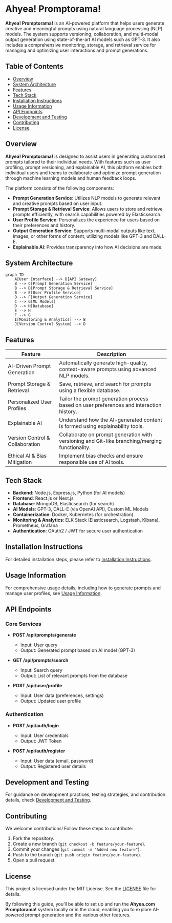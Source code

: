 # Ahyea! Promptorama!

**Ahyea! Promptorama!** is an AI-powered platform that helps users generate creative and meaningful prompts using natural language processing (NLP) models. The system supports versioning, collaboration, and multi-modal output generation using state-of-the-art AI models such as GPT-3. It also includes a comprehensive monitoring, storage, and retrieval service for managing and optimizing user interactions and prompt generations.

## Table of Contents

- [Overview](#overview)
- [System Architecture](#system-architecture)
- [Features](#features)
- [Tech Stack](#tech-stack)
- [Installation Instructions](Installation-Instructions.md)
- [Usage Information](Usage-Info.md)
- [API Endpoints](#api-endpoints)
- [Development and Testing](Development--and-Testing.md)
- [Contributing](#contributing)
- [License](#license)

## Overview

**Ahyea! Promptorama!** is designed to assist users in generating customized prompts tailored to their individual needs. With features such as user profiling, prompt versioning, and explainable AI, this platform enables both individual users and teams to collaborate and optimize prompt generation through machine learning models and human feedback loops.

The platform consists of the following components:
- **Prompt Generation Service**: Utilizes NLP models to generate relevant and creative prompts based on user input.
- **Prompt Storage & Retrieval Service**: Allows users to store and retrieve prompts efficiently, with search capabilities powered by Elasticsearch.
- **User Profile Service**: Personalizes the experience for users based on their preferences and history.
- **Output Generation Service**: Supports multi-modal outputs like text, images, or other forms of content, utilizing models like GPT-3 and DALL-E.
- **Explainable AI**: Provides transparency into how AI decisions are made.

## System Architecture

```mermaid
graph TD
    A[User Interface] --> B[API Gateway]
    B --> C[Prompt Generation Service]
    B --> D[Prompt Storage & Retrieval Service]
    B --> E[User Profile Service]
    B --> F[Output Generation Service]
    C --> G[ML Models]
    D --> H[Database]
    E --> H
    F --> G
    I[Monitoring & Analytics] --> B
    J[Version Control System] --> D
```

## Features

| Feature                   | Description                                                              |
|---------------------------|--------------------------------------------------------------------------|
| AI-Driven Prompt Generation| Automatically generate high-quality, context-aware prompts using advanced NLP models. |
| Prompt Storage & Retrieval | Save, retrieve, and search for prompts using a flexible database.       |
| Personalized User Profiles | Tailor the prompt generation process based on user preferences and interaction history. |
| Explainable AI            | Understand how the AI-generated content is formed using explainability tools. |
| Version Control & Collaboration | Collaborate on prompt generation with versioning and Git-like branching/merging functionality. |
| Ethical AI & Bias Mitigation | Implement bias checks and ensure responsible use of AI tools.        |


## Tech Stack

- **Backend**: Node.js, Express.js, Python (for AI models)
- **Frontend**: React.js or Next.js
- **Database**: MongoDB, Elasticsearch (for search)
- **AI Models**: GPT-3, DALL-E (via OpenAI API), Custom ML Models
- **Containerization**: Docker, Kubernetes (for orchestration)
- **Monitoring & Analytics**: ELK Stack (Elasticsearch, Logstash, Kibana), Prometheus, Grafana
- **Authentication**: OAuth2 / JWT for secure user authentication

## Installation Instructions

For detailed installation steps, please refer to [Installation Instructions](Installation-Instructions.md).

## Usage Information

For comprehensive usage details, including how to generate prompts and manage user profiles, see [Usage Information](Usage-Info.md).

## API Endpoints

### Core Services

- **POST /api/prompts/generate**
  - Input: User query
  - Output: Generated prompt based on AI model (GPT-3)
  
- **GET /api/prompts/search**
  - Input: Search query
  - Output: List of relevant prompts from the database

- **POST /api/user/profile**
  - Input: User data (preferences, settings)
  - Output: Updated user profile

### Authentication

- **POST /api/auth/login**
  - Input: User credentials
  - Output: JWT Token

- **POST /api/auth/register**
  - Input: User data (email, password)
  - Output: Registered user details

## Development and Testing

For guidance on development practices, testing strategies, and contribution details, check [Development and Testing](Development--and-Testing.md).

## Contributing

We welcome contributions! Follow these steps to contribute:
1. Fork the repository.
2. Create a new branch (`git checkout -b feature/your-feature`).
3. Commit your changes (`git commit -m "Added new feature"`).
4. Push to the branch (`git push origin feature/your-feature`).
5. Open a pull request.

## License

This project is licensed under the MIT License. See the [LICENSE](LICENSE) file for details.

By following this guide, you’ll be able to set up and run the **Ahyea.com Promptorama!** system locally or in the cloud, enabling you to explore AI-powered prompt generation and the various other features.
